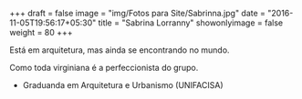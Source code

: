 +++
draft = false
image = "img/Fotos para Site/Sabrinna.jpg"
date = "2016-11-05T19:56:17+05:30"
title = "Sabrina Lorranny"
showonlyimage = false
weight = 80
+++

<!--more-->
Está em arquitetura, mas ainda se encontrando no mundo.

Como toda virginiana é a perfeccionista do grupo.

* Graduanda em Arquitetura e Urbanismo (UNIFACISA)

